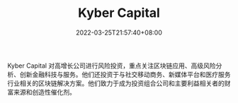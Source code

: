 ﻿---
weight: 
title: "Kyber Capital"
description: "Kyber Capital 对高增长公司进行风险投资，重点关注区块链应用、高级风险分析、创新金融科技与服务"
date: 2022-03-25T21:57:40+08:00
lastmod: 2022-03-25T16:45:40+08:00
draft: false
authors: ["Metabd"]
featuredImage: "kyber-capital.jpg"
link: ""
tags: ["投资机构","Kyber Capital"]
categories: ["navigation"]
navigation: ["投资机构"]
lightgallery: true
toc: true
pinned: false
recommend: false
recommend1: false
---
Kyber Capital 对高增长公司进行风险投资，重点关注区块链应用、高级风险分析、创新金融科技与服务。他们还投资于与社交移动商务、新媒体平台和医疗服务行业相关的区块链解决方案。他们致力于成为投资组合公司和主要利益相关者的财富来源和创造性催化剂。
